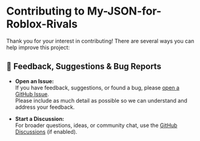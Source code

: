# Contributing to My-JSON-for-Roblox-Rivals

Thank you for your interest in contributing! There are several ways you can help improve this project:

## 📝 Feedback, Suggestions & Bug Reports

- **Open an Issue:**  
  If you have feedback, suggestions, or found a bug, please [open a GitHub Issue](https://github.com/ThunderBoltCODMYT/My-JSON-for-Roblox-Rivals/issues/new).  
  Please include as much detail as possible so we can understand and address your feedback.

- **Start a Discussion:**  
  For broader questions, ideas, or community chat, use the [GitHub Discussions](https://github.com/ThunderBoltCODMYT/My-JSON-for-Roblox-Rivals/discussions) (if enabled).
